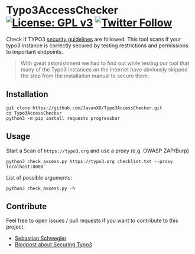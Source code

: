 # Typo3AccessChecker  [![License: GPL v3](https://img.shields.io/badge/License-GPLv2-blue.svg)](https://www.gnu.org/licenses/gpl-3.0) [![Twitter Follow](https://img.shields.io/twitter/follow/javanrasokat.svg?style=social&label=Follow)](https://twitter.com/intent/follow?screen_name=javanrasokat)

Check if TYPO3 [security guidelines](https://docs.typo3.org/m/typo3/reference-coreapi/master/en-us/Security/GuidelinesAdministrators/Index.html) are followed. This tool scans if your typo3 instance is correctly secured by testing restrictions and permissions to important endpoints. 

> With great astonishment we had to find out while testing our tool that many of the Typo3 instances on the Internet have obviously skipped the step from the installation manual to secure them.

## Installation
```
git clone https://github.com/JavanXD/Typo3AccessChecker.git
cd Typo3AccessChecker
python3 -m pip install requests progressbar
```

## Usage

Start a Scan of `https://typo3.org` and use a proxy (e.g. OWASP ZAP/Burp)

```
python3 check_axxess.py https://typo3.org checklist.txt --proxy localhost:8080`
```

List of possible arguments: 

```
python3 check_axxess.py -h
```

## Contribute
Feel free to open issues / pull requests if you want to contribute to this project.

* [Sebastian Schwegler](http://sebastianschwegler.de/)
* [Blogpost about Securing Typo3](https://javan.de/securing-typo3-cms-new-security-scanner/) 